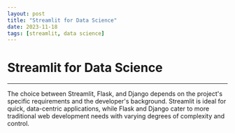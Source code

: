 ```yaml
---
layout: post
title: "Streamlit for Data Science"
date: 2023-11-18
tags: [streamlit, data science]
---
```


# Streamlit for Data Science

---

 The choice between Streamlit, Flask, and Django depends on the project's specific requirements and the developer's background. Streamlit is ideal for quick, data-centric applications, while Flask and Django cater to more traditional web development needs with varying degrees of complexity and control.

 